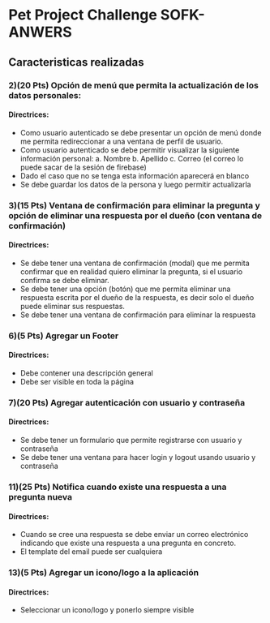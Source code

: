 # Pet Project Challenge SOFK-ANWERS

## Caracteristicas realizadas

### 2)(20 Pts) Opción de menú que permita la actualización de los datos personales:
#### Directrices:
* Como usuario autenticado se debe presentar un opción de menú donde me permita redireccionar a una ventana de perfil de usuario.
* Como usuario autenticado se debe permitir visualizar la siguiente información personal:
	a. Nombre
	b. Apellido
	c. Correo (el correo lo puede sacar de la sesión de firebase)
* Dado el caso que no se tenga esta información aparecerá en blanco
* Se debe guardar los datos de la persona y luego permitir
actualizarla

### 3)(15 Pts) Ventana de confirmación para eliminar la pregunta y opción de eliminar una respuesta por el dueño (con ventana de confirmación)
#### Directrices:
* Se debe tener una ventana de confirmación (modal) que me permita confirmar que en realidad quiero eliminar la pregunta, si el usuario confirma se debe eliminar.
* Se debe tener una opción (botón) que me permita eliminar una respuesta escrita por el dueño de la respuesta, es decir solo el dueño puede eliminar sus respuestas.
* Se debe tener una ventana de confirmación para eliminar la
respuesta

### 6)(5 Pts) Agregar un Footer
#### Directrices:
* Debe contener una descripción general 
* Debe ser visible en toda la página

### 7)(20 Pts) Agregar autenticación con usuario y contraseña
#### Directrices:
* Se debe tener un formulario que permite registrarse con usuario y contraseña
* Se debe tener una ventana para hacer login y logout usando usuario y contraseña

### 11)(25 Pts) Notifica cuando existe una respuesta a una pregunta nueva
#### Directrices:
* Cuando se cree una respuesta se debe enviar un correo electrónico indicando que existe una respuesta a una pregunta en concreto.
* El template del email puede ser cualquiera

### 13)(5 Pts) Agregar un icono/logo a la aplicación
#### Directrices:
* Seleccionar un icono/logo y ponerlo siempre visible

